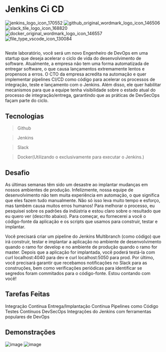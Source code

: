 # Jenkins Ci CD

![jenkins_logo_icon_170552](https://user-images.githubusercontent.com/116848225/233863967-7dd296ca-1e34-46cf-b44a-91294922e048.png)
![github_original_wordmark_logo_icon_146506](https://user-images.githubusercontent.com/116848225/233863970-6f213bd3-423e-4760-acb7-89357ed5dafe.png)
![slack_tile_logo_icon_168820](https://user-images.githubusercontent.com/116848225/233863979-e2190d50-a0c2-46af-b434-42dcc601f3ab.png)
![docker_original_wordmark_logo_icon_146557](https://user-images.githubusercontent.com/116848225/233864140-7df7f435-152a-4681-9c30-43ebb8b20f64.png)
![file_type_vscode_icon_130084](https://user-images.githubusercontent.com/116848225/233864144-eaf4f950-1475-41cc-afc8-a0e2471788f1.png)


##

Neste laboratório, você será um novo Engenheiro de DevOps em uma startup que deseja acelerar o ciclo de vida do desenvolvimento de software. Atualmente, a empresa não tem uma forma automatizada de entregar software, o que causa lançamentos extremamente lentos e propensos a erros. O CTO da empresa acredita na automação e quer implementar pipelines CI/CD como código para acelerar os processos de integração, teste e lançamento com o Jenkins. Além disso, ele quer habilitar mecanismos para que a equipe tenha visibilidade sobre o estado atual do processo de integração/entrega, garantindo que as práticas de DevSecOps façam parte do ciclo.

## Tecnologias 

>   Github

>   Jenkins

>   Slack

>   Docker(Utilizando o exclusivamente para executar o Jenkins.)

## Desafio

As últimas semanas têm sido um desastre ao implantar mudanças em nossos ambientes de produção. Infelizmente, nossa equipe de desenvolvimento não tem muita experiência em automação, o que significa que eles fazem tudo manualmente. Não só isso leva muito tempo e esforço, mas também causa muitos erros humanos! Para melhorar o processo, eu pesquisei sobre os padrões da indústria e estou claro sobre o resultado que eu quero ver (descrito abaixo). Para começar, eu fornecerei a você o código-fonte da aplicação e os scripts que usamos para construir, testar e implantar.

Você precisará criar um pipeline do Jenkins Multibranch (como código) que irá construir, testar e implantar a aplicação no ambiente de desenvolvimento quando o ramo for develop e no ambiente de produção quando o ramo for master. Depois que a aplicação for implantada, você poderá testá-la com curl localhost:4040 para dev e curl localhost:5050 para prod. Por último, você precisará garantir que recebamos notificações no Slack para as construções, bem como verificações periódicas para identificar se segredos foram commitados para o código-fonte. Estou contando com você!


## Tarefas Feitas


Integração Contínua
Entrega/Implantação Contínua
Pipelines como Código
Testes Contínuos
DevSecOps
Integrações do Jenkins com ferramentas populares de DevOps

## Demonstrações

![image](https://user-images.githubusercontent.com/116848225/233863677-57afde60-03b3-46b7-8772-d8e056773d12.png)
![image](https://user-images.githubusercontent.com/116848225/233863704-a635f4f7-0ffe-487f-b8a0-25ae82d1cf6b.png)